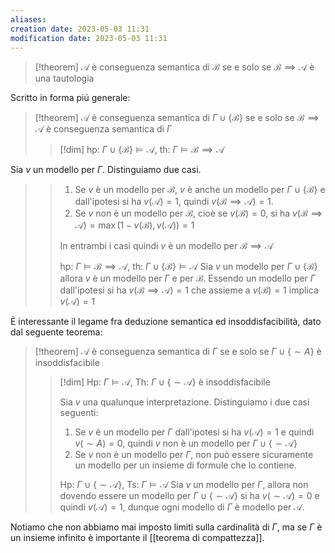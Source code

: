 ```yaml
---
aliases: 
creation date: 2023-05-03 11:31
modification date: 2023-05-03 11:31
---
```


>[!theorem]
>$\mathcal{A}$ è conseguenza semantica di $\mathcal{B}$ se e solo se $\mathcal{B \implies A}$ è una tautologia

Scritto in forma piú generale:

>[!theorem]
>$\mathcal{A}$ è conseguenza semantica di $\Gamma \cup \{ \mathcal{B} \}$ se e solo se $\mathcal{B \implies A}$ è conseguenza semantica di $\Gamma$
>
>>[!dim]
>>hp: $\Gamma \cup \{ \mathcal{B} \} \vDash \mathcal{A}$, th: $\Gamma \vDash \mathcal{B \implies A}$
>>
Sia $v$ un modello per $\Gamma$. Distinguiamo due casi.
>>1. Se $v$ è un modello per $\mathcal{B}$, $v$ è anche un modello per $\Gamma \cup \{ \mathcal{B} \}$ e dall'ipotesi si ha $v(\mathcal{A})=1$, quindi $v(\mathcal{B \implies A}) =1$.
>>2. Se $v$ non è un modello per $\mathcal{B}$, cioè se $v(\mathcal{B})=0$, si ha $v(\mathcal{B \implies A})=\max(1 - v(\mathcal{B}),v(\mathcal{A}))=1$ 
>>
>>In entrambi i casi quindi $v$ è un modello per $\mathcal{B \implies A}$
>>
>>hp: $\Gamma \vDash \mathcal{B \implies A}$, th: $\Gamma \cup \{ \mathcal{B} \} \vDash \mathcal{A}$
>>Sia $v$ un modello per $\Gamma \cup \{ \mathcal{B } \}$ allora $v$ è un modello per $\Gamma$ e per $\mathcal{B}$. Essendo un modello per $\Gamma$ dall'ipotesi si ha $v(\mathcal{B} \implies \mathcal{A})=1$ che assieme a $v(\mathcal{B})=1$ implica $v(\mathcal{A})=1$

È interessante il legame fra deduzione semantica ed insoddisfacibilità, dato dal seguente teorema:

>[!theorem]
>$\mathcal{A}$ è conseguenza semantica di $\Gamma$ se e solo se $\Gamma \cup \{  \sim A \}$ è insoddisfacibile
>
>>[!dim]
>>Hp: $\Gamma \vDash \mathcal{A}$, Th: $\Gamma \cup \{ \sim \mathcal{A} \}$ è insoddisfacibile
>>
>>Sia $v$ una qualunque interpretazione. Distinguiamo i due casi seguenti:
>> 1. Se $v$ è un modello per $\Gamma$ dall'ipotesi si ha $v(\mathcal{A})=1$ e quindi $v(\sim A)=0$, quindi $v$ non è un modello per $\Gamma \cup \{  \sim \mathcal{A} \}$
>> 2. Se $v$ non è un modello per $\Gamma$, non può essere sicuramente un modello per un insieme di formule che lo contiene.
>>
>>
>>Hp: $\Gamma \cup \{ \sim \mathcal{A} \}$, Ts: $\Gamma \vDash \mathcal{A}$
>>Sia $v$ un modello per $\Gamma$, allora non dovendo essere un modello per $\Gamma \cup \{ \sim \mathcal{A} \}$ si ha $v(\sim \mathcal{A})=0$ e quindi $v(\mathcal{A})=1$, dunque ogni modello di $\Gamma$ è modello per $\mathcal{A}$.

Notiamo che non abbiamo mai imposto limiti sulla cardinalità di $\Gamma$, ma se $\Gamma$ è un insieme infinito è importante il [[teorema di compattezza]].

